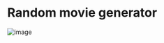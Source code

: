 # Random movie generator

![image](https://user-images.githubusercontent.com/84479744/204959395-3ddcb93b-8b62-40f4-ae00-0547477eadfc.png)

